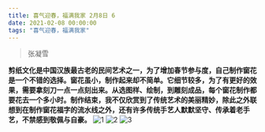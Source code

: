 ```yaml
---
title: 喜气迎春，福满我家 2月8日 6
date: 2021-02-08 00:00:00
tags: "喜气迎春，福满我家"
---
```

> 张凝雪

**剪纸文化是中国汉族最古老的民间艺术之一，为了增加春节参与度，自己制作窗花是一个不错的选择。窗花虽小，制作起来却不简单。它细节较多，为了有更好的效果，需要拿刻刀一点一点刻出来。从选图样、绘制，到雕刻成品，每个窗花制作都要花去一个多小时。制作结束，我不仅欣赏到了传统艺术的美丽精妙，除此之外联想到在制作窗花福字的流水线之外，还有许多传统手艺人默默坚守、传承着老手艺，不禁感到敬佩与自豪。**
![1](1.jpg)
![2](2.jpg)
![3](3.jpg)